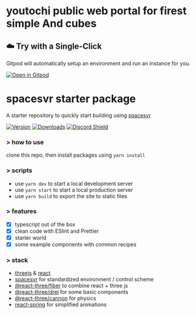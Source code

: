 

# youtochi public web portal for firest simple  And cubes

## ☁️ Try with a Single-Click

Gitpod will automatically setup an environment and run an instance for you.

[![Open in Gitpod](https://gitpod.io/button/open-in-gitpod.svg)](https://gitpod.io/#https://github.com/czendee/forestvr/tree/engitpod2cube)


# spacesvr starter package

A starter repository to quickly start building using [spacesvr](https://github.com/spacesvr/spacesvr)

[![Version](https://img.shields.io/npm/v/spacesvr?style=flat&colorA=000000&colorB=000000)](https://www.npmjs.com/package/@react-three/drei)
[![Downloads](https://img.shields.io/npm/dt/spacesvr.svg?style=flat&colorA=000000&colorB=000000)](https://www.npmjs.com/package/@react-three/drei)
[![Discord Shield](https://img.shields.io/discord/610733384804859934?style=flat&colorA=000000&colorB=000000&label=discord&logo=discord&logoColor=ffffff)](https://discord.gg/nFHrmUbaz5)

### \> how to use

clone this repo, then install packages using `yarn install`

### \> scripts

- use `yarn dev` to start a local development server
- use `yarn start` to start a local production server
- use `yarn build` to export the site to static files

### \> features

- [x] typescript out of the box
- [x] clean code with ESlint and Prettier
- [x] starter world
- [x] some example components with common recipes

### \> stack

- [threejs](https://github.com/mrdoob/three.js) & [react](https://github.com/facebook/react)
- [spacesvr](https://github.com/spacesvr/spacesvr) for standardized environment / control scheme
- [@react-three/fiber](https://github.com/react-spring/react-three-fiber) to combine react + three js
- [@react-three/drei](https://github.com/react-spring/drei) for some basic components
- [@react-three/cannon](https://github.com/pmndrs/use-cannon) for physics
- [react-spring](https://github.com/pmndrs/react-spring) for simplified animations
